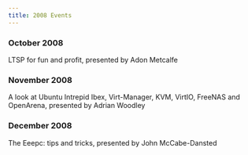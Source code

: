 ```yaml
---
title: 2008 Events
---
```


### **October 2008**
LTSP for fun and profit, presented by Adon Metcalfe

### **November 2008**
A look at Ubuntu Intrepid Ibex, Virt-Manager, KVM, VirtIO, FreeNAS and OpenArena, presented by Adrian Woodley

### **December 2008**
The Eeepc: tips and tricks, presented by John McCabe-Dansted
